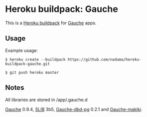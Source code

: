 # Heroku buildpack: Gauche

This is a [Heroku buildpack][heroku-buildpack] for [Gauche][gauche] apps.

Usage
-----

Example usage:

    $ heroku create --buildpack https://github.com/naduma/heroku-buildpack-gauche.git

    $ git push heroku master

Notes
-----

All libraries are stored in /app/.gauche.d

[Gauche][gauche] 0.9.4, [SLIB][slib] 3b5, [Gauche-dbd-pg][gauche-dbd-pg] 0.2.1 and [Gauche-makiki][gauche-makiki].

[heroku-buildpack]: http://devcenter.heroku.com/articles/buildpacks
[gauche]: http://practical-scheme.net/gauche/
[slib]: http://people.csail.mit.edu/jaffer/SLIB.html
[gauche-dbd-pg]: https://github.com/kahua/Gauche-dbd-pg
[gauche-makiki]: https://github.com/shirok/Gauche-makiki
